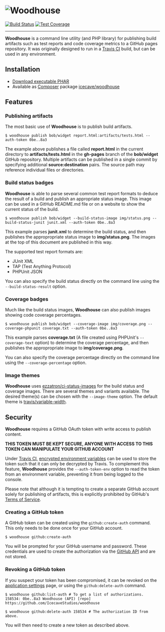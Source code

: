 # ![Woodhouse]

[![Build Status]](http://travis-ci.org/IcecaveStudios/woodhouse)
[![Test Coverage]](http://icecave.com.au/woodhouse/artifacts/tests/coverage)

---

**Woodhouse** is a command line utility (and PHP library) for publishing build artifacts such as test reports and code coverage metrics to a GitHub pages repository.
It was originally designed to run in a [Travis CI](http://travis-ci.org) build, but can be used in any environment.

## Installation

* [Download executable PHAR](http://icecave.com.au/woodhouse/woodhouse)
* Available as [Composer](http://getcomposer.org) package [icecave/woodhouse](https://packagist.org/packages/icecave/woodhouse)

## Features

### Publishing artifacts

The most basic use of **Woodhouse** is to publish build artifacts.

    $ woodhouse publish bob/widget report.html:artifacts/tests.html --auth-token 0be..8a3

The example above publishes a file called **report.html** in the current directory to
**artifacts/tests.html** in the **gh-pages** branch of the **bob/widget** GitHub repository.
Multiple artifacts can be published in a single commit by specifying additional **source:destination** pairs.
The source path may reference individual files or directories.

### Build status badges

**Woodhouse** is able to parse several common test report formats to deduce the result of a build
and publish an appropriate status image. This image can be used in a GitHub README.md file or on
a website to show the current status of the build.

    $ woodhouse publish bob/widget --build-status-image img/status.png --build-status-junit junit.xml --auth-token 0be..8a3

This example parses **junit.xml** to determine the build status, and then publishes the appropropriate
status image to **img/status.png**. The images at the top of this document are
published in this way.

The supported test report formats are:
 * JUnit XML
 * TAP (Test Anything Protocol)
 * PHPUnit JSON

You can also specify the build status directly on the command line using the `--build-status-result` option.

### Coverage badges

Much like the build status images, **Woodhouse** can also publish images showing code coverage percentages.

    $ woodhouse publish bob/widget --coverage-image img/coverage.png --coverage-phpunit coverage.txt --auth-token 0be..8a3

This example parses **coverage.txt** (A file created using PHPUnit's `--coverage-text` option) to determine
the coverage percentage, and then publishes the appropropriate image to **img/coverage.png**.

You can also specify the coverage percentage directly on the command line using the `--coverage-percentage` option.

### Image themes

**Woodhouse** uses [ezzatron/ci-status-images](https://github.com/ezzatron/ci-status-images) for the build status and coverage images.
There are several themes and variants available. The desired theme(s) can be chosen with the `--image-theme` option. The default theme is
[travis/variable-width](https://github.com/ezzatron/ci-status-images/tree/master/img/travis).

## Security

**Woodhouse** requires a GitHub OAuth token with write access to publish content.

**THIS TOKEN MUST BE KEPT SECURE, ANYONE WITH ACCESS TO THIS TOKEN CAN MANIPULATE YOUR GITHUB ACCOUNT**

Under [Travis CI](http://travis-ci.org), [encrypted environment variables](http://about.travis-ci.org/docs/user/build-configuration/#Secure-environment-variables)
can be used to store the token such that it can only be decrypted by Travis. To complement this feature, **Woodhouse** provides the `--auth-token-env`
option to read the token from an environment variable, preventing it from being logged to the console.

Please note that although it is tempting to create a separate GitHub account solely for publishing of artifacts, this is explicitly
prohibited by GitHub's [Terms of Service](https://help.github.com/articles/github-terms-of-service).

### Creating a GitHub token

A GitHub token can be created using the `github:create-auth` command. This only needs to be done once for your GitHub account.

    $ woodhouse github:create-auth

You will be prompted for your GitHub username and password. These credentials are used to create the authorization via the
[GitHub API](http://developer.github.com/v3/oauth/#create-a-new-authorization) and are not stored.

### Revoking a GitHub token

If you suspect your token has been compromised, it can be revoked on the [application settings](https://github.com/settings/applications)
page, or using the `github:delete-auth` command.

    $ woodhouse github:list-auth # To get a list of authorizations.
    158534: 0be..8a3 Woodhouse (API) [repo] https://github.com/IcecaveStudios/woodhouse

    $ woodhouse github:delete-auth 158534 # The authorization ID from above.

You will then need to create a new token as described above.

<!-- references -->
[Woodhouse]: http://icecave.com.au/assets/img/project-icons/icon-woodhouse.png
[Build Status]: https://raw.github.com/IcecaveStudios/woodhouse/gh-pages/artifacts/images/icecave/regular/build-status.png
[Test Coverage]: https://raw.github.com/IcecaveStudios/woodhouse/gh-pages/artifacts/images/icecave/regular/coverage.png
